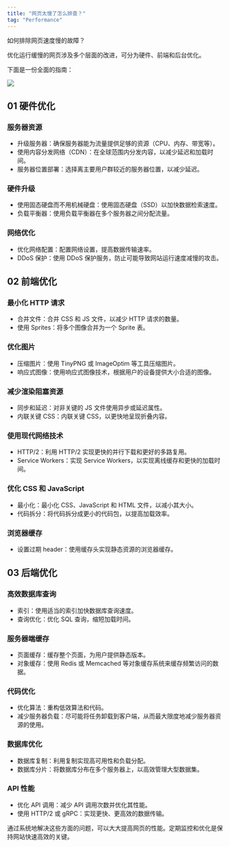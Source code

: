 ```yaml
---
title: "网页太慢了怎么排查？"
tag: "Performance"
---
```


如何排除网页速度慢的故障？

优化运行缓慢的网页涉及多个层面的改进，可分为硬件、前端和后台优化。

下面是一份全面的指南：

<img src="../imgs/03/01.gif" />

## 01 硬件优化

### 服务器资源

- 升级服务器：确保服务器能为流量提供足够的资源（CPU、内存、带宽等）。
- 使用内容分发网络（CDN）：在全球范围内分发内容，以减少延迟和加载时间。
- 服务器位置部署：选择离主要用户群较近的服务器位置，以减少延迟。

### 硬件升级

- 使用固态硬盘而不用机械硬盘：使用固态硬盘（SSD）以加快数据检索速度。
- 负载平衡器：使用负载平衡器在多个服务器之间分配流量。

### 网络优化

- 优化网络配置：配置网络设置，提高数据传输速率。
- DDoS 保护：使用 DDoS 保护服务，防止可能导致网站运行速度减慢的攻击。

## 02 前端优化

### 最小化 HTTP 请求

- 合并文件：合并 CSS 和 JS 文件，以减少 HTTP 请求的数量。
- 使用 Sprites：将多个图像合并为一个 Sprite 表。

### 优化图片

- 压缩图片：使用 TinyPNG 或 ImageOptim 等工具压缩图片。
- 响应式图像：使用响应式图像技术，根据用户的设备提供大小合适的图像。

### 减少渲染阻塞资源

- 同步和延迟：对非关键的 JS 文件使用异步或延迟属性。
- 内联关键 CSS：内联关键 CSS，以更快地呈现折叠内容。

### 使用现代网络技术

- HTTP/2：利用 HTTP/2 实现更快的并行下载和更好的多路复用。
- Service Workers：实现 Service Workers，以实现离线缓存和更快的加载时间。

### 优化 CSS 和 JavaScript

- 最小化：最小化 CSS、JavaScript 和 HTML 文件，以减小其大小。
- 代码拆分：将代码拆分成更小的代码包，以提高加载效率。

### 浏览器缓存

- 设置过期 header：使用缓存头实现静态资源的浏览器缓存。

## 03 后端优化

### 高效数据库查询

- 索引：使用适当的索引加快数据库查询速度。
- 查询优化：优化 SQL 查询，缩短加载时间。

### 服务器端缓存

- 页面缓存：缓存整个页面，为用户提供静态版本。
- 对象缓存：使用 Redis 或 Memcached 等对象缓存系统来缓存频繁访问的数据。

### 代码优化

- 优化算法：重构低效算法和代码。
- 减少服务器负载：尽可能将任务卸载到客户端，从而最大限度地减少服务器资源的使用。

### 数据库优化

- 数据库复制：利用复制实现高可用性和负载分配。
- 数据库分片：将数据库分布在多个服务器上，以高效管理大型数据集。

### API 性能

- 优化 API 调用：减少 API 调用次数并优化其性能。
- 使用 HTTP/2 或 gRPC：实现更快、更高效的数据传输。

通过系统地解决这些方面的问题，可以大大提高网页的性能。定期监控和优化是保持网站快速高效的关键。
